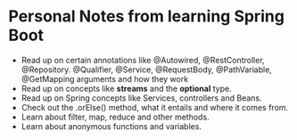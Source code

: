 # Personal Notes from learning Spring Boot

- Read up on certain annotations like @Autowired, @RestController, @Repository. @Qualifier, @Service, @RequestBody, @PathVariable, @GetMapping arguments and how they work
- Read up on concepts like **streams** and the **optional** type.
- Read up on Spring concepts like Services, controllers and Beans.
- Check out the .orElse() method, what it entails and where it comes from.
- Learn about filter, map, reduce and other methods.
- Learn about anonymous functions and variables.

